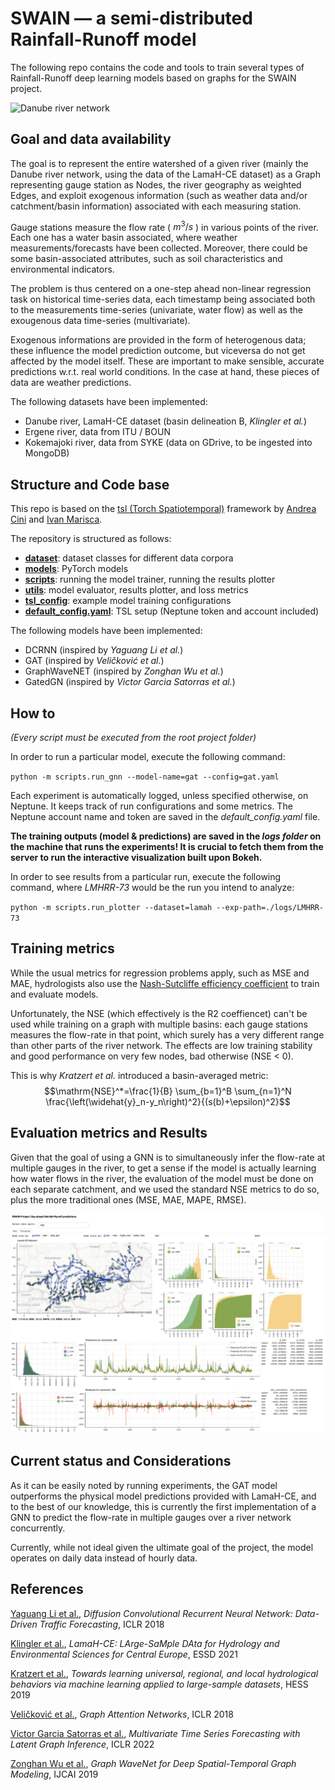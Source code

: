 # SWAIN — a semi-distributed Rainfall-Runoff model

The following repo contains the code and tools to train several types of Rainfall-Runoff deep learning models based on graphs for the SWAIN project.

![Danube river network](./imgs/danube.png)

## Goal and data availability

The goal is to represent the entire watershed of a given river (mainly the Danube river network, using the data of the LamaH-CE dataset) as a Graph representing gauge station as Nodes, the river geography as weighted Edges, and exploit exogenous information (such as weather data and/or catchment/basin information) associated with each measuring station.

Gauge stations measure the flow rate ( $m^3/s$ ) in various points of the river. Each one has a water basin associated, where weather measurements/forecasts have been collected. Moreover, there could be some basin-associated attributes, such as soil characteristics and environmental indicators.

The problem is thus centered on a one-step ahead non-linear regression task on historical time-series data, each timestamp being associated both to the measurements time-series (univariate, water flow) as well as the exougenous data time-series (multivariate).

Exogenous informations are provided in the form of heterogenous data; these influence the model prediction outcome, but viceversa do not get affected by the model itself. These are important to make sensible, accurate predictions w.r.t. real world conditions. In the case at hand, these pieces of data are weather predictions.

The following datasets have been implemented:

- Danube river, LamaH-CE dataset (basin delineation B, *Klingler et al.*)
- Ergene river, data from ITU / BOUN
- Kokemajoki river, data from SYKE (data on GDrive, to be ingested into MongoDB)

## Structure and Code base

This repo is based on the [tsl (Torch Spatiotemporal)](https://github.com/TorchSpatiotemporal/tsl) framework by [Andrea Cini](https://github.com/andreacini) and [Ivan Marisca](https://github.com/marshka).

The repository is structured as follows:

- [**dataset**](./dataset): dataset classes for different data corpora 
- [**models**](./models): PyTorch models
- [**scripts**](./scripts): running the model trainer, running the results plotter
- [**utils**](./utils): model evaluator, results plotter, and loss metrics
- [**tsl_config**](./tsl_config): example model training configurations
- [**default_config.yaml**](./default_config.yaml): TSL setup (Neptune token and account included)

The following models have been implemented:

- DCRNN (inspired by *Yaguang Li et al.*)
- GAT (inspired by *Veličković et al.*)
- GraphWaveNET (inspired by *Zonghan Wu et al.*)
- GatedGN (inspired by *Victor Garcia Satorras et al.*)

## How to

*(Every script must be executed from the root project folder)*

In order to run a particular model, execute the following command:

`python -m scripts.run_gnn --model-name=gat --config=gat.yaml`

Each experiment is automatically logged, unless specified otherwise, on Neptune. It keeps track of run configurations and some metrics. The Neptune account name and token are saved in the *default_config.yaml* file.

**The training outputs (model & predictions) are saved in the *logs folder* on the machine that runs the experiments! It is crucial to fetch them from the server to run the interactive visualization built upon Bokeh.**

In order to see results from a particular run, execute the following command, where *LMHRR-73* would be the run you intend to analyze:

`python -m scripts.run_plotter --dataset=lamah --exp-path=./logs/LMHRR-73`

## Training metrics
While the usual metrics for regression problems apply, such as MSE and MAE, hydrologists also use the [Nash-Sutcliffe efficiency coefficient](https://en.wikipedia.org/wiki/Nash–Sutcliffe_model_efficiency_coefficient) to train and evaluate models.

Unfortunately, the NSE (which effectively is the R2 coeffiencet) can't be used while training on a graph with multiple basins: each gauge stations measures the flow-rate in that point, which surely has a very different range than other parts of the river network. The effects are low training stability and good performance on very few nodes, bad otherwise (NSE < 0).

This is why *Kratzert et al.* introduced a basin-averaged metric:
$$\mathrm{NSE}^*=\frac{1}{B} \sum_{b=1}^B \sum_{n=1}^N \frac{\left(\widehat{y}_n-y_n\right)^2}{(s(b)+\epsilon)^2}$$

## Evaluation metrics and Results
Given that the goal of using a GNN is to simultaneously infer the flow-rate at multiple gauges in the river, to get a sense if the model is actually learning how water flows in the river, the evaluation of the model must be done on each separate catchment, and we used the standard NSE metrics to do so, plus the more traditional ones (MSE, MAE, MAPE, RMSE).

![Evaluation tools](./imgs/evaluation.png)

## Current status and Considerations
As it can be easily noted by running experiments, the GAT model outperforms the physical model predictions provided with LamaH-CE, and to the best of our knowledge, this is currently the first implementation of a GNN to predict the flow-rate in multiple gauges over a river network concurrently.

Currently, while not ideal given the ultimate goal of the project, the model operates on daily data instead of hourly data.

## References

[Yaguang Li et al.](https://arxiv.org/abs/1707.01926), *Diffusion Convolutional Recurrent Neural Network: Data-Driven Traffic Forecasting*, ICLR 2018

[Klingler et al.](https://essd.copernicus.org/articles/13/4529/2021/), *LamaH-CE: LArge-SaMple DAta for Hydrology and Environmental Sciences for Central Europe*, ESSD 2021

[Kratzert et al.](https://hess.copernicus.org/articles/23/5089/2019/), *Towards learning universal, regional, and local hydrological behaviors via machine learning applied to large-sample datasets*, HESS 2019

[Veličković et al.](https://arxiv.org/abs/1710.10903), *Graph Attention Networks*, ICLR 2018

[Victor Garcia Satorras et al.](https://openreview.net/forum?id=JpNH4CW_zl), *Multivariate Time Series Forecasting with Latent Graph Inference*, ICLR 2022

[Zonghan Wu et al.](https://arxiv.org/abs/1906.00121), *Graph WaveNet for Deep Spatial-Temporal Graph Modeling*, IJCAI 2019
